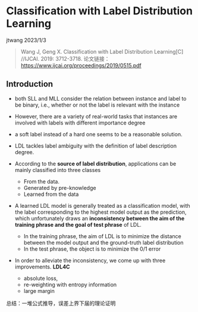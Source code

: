 # Classification with Label Distribution Learning

jtwang  2023/1/3

> Wang J, Geng X. Classification with Label Distribution Learning[C] //IJCAI. 2019: 3712-3718.
> 论文链接：https://www.ijcai.org/proceedings/2019/0515.pdf

## Introduction

- both SLL and MLL consider the relation between instance and label to be binary, i.e., whether or not the label is relevant with the instance
- However, there are a variety of real-world tasks that instances are involved with labels with different importance degree
- a soft label instead of a hard one seems to be a reasonable solution.
- LDL tackles label ambiguity with the definition of label description degree.
- According to the **source of label distribution**, applications can be mainly classified into three classes
  - From the data. 
  - Generated by pre-knowledge
  - Learned from the data


- A learned LDL model is generally treated as a classification model, with the label corresponding to the highest model output as the prediction, which unfortunately draws an **inconsistency between the aim of the training phrase and the goal of test phrase** of LDL.
  -  In the training phrase, the aim of LDL is to minimize the distance between the model output and the ground-truth label distribution
  - In the test phrase, the object is to minimize the 0/1 error



- In order to alleviate the inconsistency, we come up with three improvements. **LDL4C**
  - absolute loss, 
  - re-weighting with entropy information
  - large margin



总结：一堆公式推导，误差上界下届的理论证明